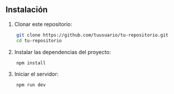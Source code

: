## Instalación
1. Clonar este repositorio:
```bash
    git clone https://github.com/tuusuario/tu-repositorio.git
    cd tu-repositorio
```

2. Instalar las dependencias del proyecto:
```bash
    npm install
```

3. Iniciar el servidor:
```bash
    npm run dev
```
